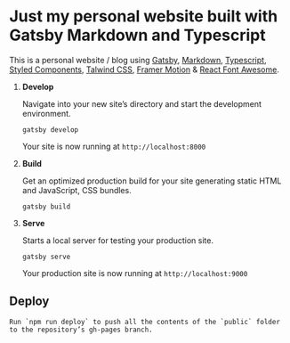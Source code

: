 # Just my personal website built with Gatsby Markdown and Typescript 

This is a personal website / blog using [Gatsby](https://www.gatsbyjs.org/), [Markdown](https://www.markdownguide.org/), [Typescript](https://www.typescriptlang.org/), [Styled Components](https://styled-components.com/), [Talwind CSS](https://tailwindcss.com/), [Framer Motion](https://www.framer.com/motion/) & [React Font Awesome](https://github.com/FortAwesome/react-fontawesome/).

1.  **Develop**

    Navigate into your new site’s directory and start the development environment.

    ```shell
    gatsby develop
    ```

    Your site is now running at `http://localhost:8000`

2.  **Build**

    Get an optimized production build for your site generating static HTML and JavaScript, CSS bundles.

    ```shell
    gatsby build
    ```

3.  **Serve**

    Starts a local server for testing your production site.

    ```shell
    gatsby serve
    ```

    Your production site is now running at `http://localhost:9000`

## Deploy 

    Run `npm run deploy` to push all the contents of the `public` folder to the repository’s gh-pages branch.